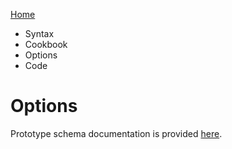 [Home](Home)

* Syntax
* Cookbook
* Options
* Code

# Options

Prototype schema documentation is provided [here](schemas/terraferma_options).

